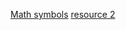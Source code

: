 [Math symbols](https://www.toptal.com/designers/htmlarrows/math/)
[resource 2](https://www.science.co.il/internet/html/Greek-characters.php)

